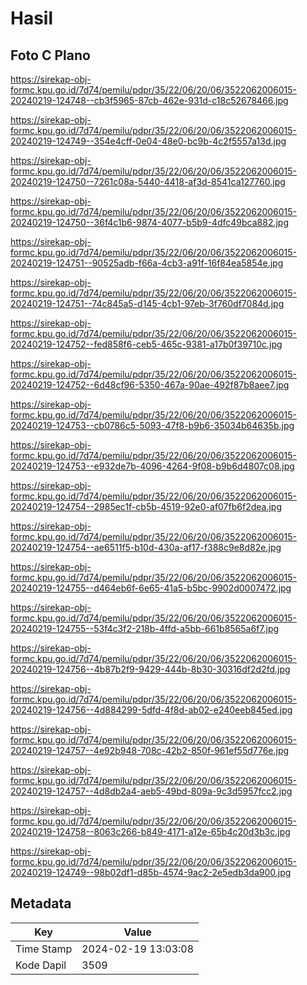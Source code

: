 # Hasil

## Foto C Plano

https://sirekap-obj-formc.kpu.go.id/7d74/pemilu/pdpr/35/22/06/20/06/3522062006015-20240219-124748--cb3f5965-87cb-462e-931d-c18c52678466.jpg

https://sirekap-obj-formc.kpu.go.id/7d74/pemilu/pdpr/35/22/06/20/06/3522062006015-20240219-124749--354e4cff-0e04-48e0-bc9b-4c2f5557a13d.jpg

https://sirekap-obj-formc.kpu.go.id/7d74/pemilu/pdpr/35/22/06/20/06/3522062006015-20240219-124750--7261c08a-5440-4418-af3d-8541ca127760.jpg

https://sirekap-obj-formc.kpu.go.id/7d74/pemilu/pdpr/35/22/06/20/06/3522062006015-20240219-124750--36f4c1b6-9874-4077-b5b9-4dfc49bca882.jpg

https://sirekap-obj-formc.kpu.go.id/7d74/pemilu/pdpr/35/22/06/20/06/3522062006015-20240219-124751--90525adb-f66a-4cb3-a91f-16f84ea5854e.jpg

https://sirekap-obj-formc.kpu.go.id/7d74/pemilu/pdpr/35/22/06/20/06/3522062006015-20240219-124751--74c845a5-d145-4cb1-97eb-3f760df7084d.jpg

https://sirekap-obj-formc.kpu.go.id/7d74/pemilu/pdpr/35/22/06/20/06/3522062006015-20240219-124752--fed858f6-ceb5-465c-9381-a17b0f39710c.jpg

https://sirekap-obj-formc.kpu.go.id/7d74/pemilu/pdpr/35/22/06/20/06/3522062006015-20240219-124752--6d48cf96-5350-467a-90ae-492f87b8aee7.jpg

https://sirekap-obj-formc.kpu.go.id/7d74/pemilu/pdpr/35/22/06/20/06/3522062006015-20240219-124753--cb0786c5-5093-47f8-b9b6-35034b64635b.jpg

https://sirekap-obj-formc.kpu.go.id/7d74/pemilu/pdpr/35/22/06/20/06/3522062006015-20240219-124753--e932de7b-4096-4264-9f08-b9b6d4807c08.jpg

https://sirekap-obj-formc.kpu.go.id/7d74/pemilu/pdpr/35/22/06/20/06/3522062006015-20240219-124754--2985ec1f-cb5b-4519-92e0-af07fb6f2dea.jpg

https://sirekap-obj-formc.kpu.go.id/7d74/pemilu/pdpr/35/22/06/20/06/3522062006015-20240219-124754--ae6511f5-b10d-430a-af17-f388c9e8d82e.jpg

https://sirekap-obj-formc.kpu.go.id/7d74/pemilu/pdpr/35/22/06/20/06/3522062006015-20240219-124755--d464eb6f-6e65-41a5-b5bc-9902d0007472.jpg

https://sirekap-obj-formc.kpu.go.id/7d74/pemilu/pdpr/35/22/06/20/06/3522062006015-20240219-124755--53f4c3f2-218b-4ffd-a5bb-661b8565a6f7.jpg

https://sirekap-obj-formc.kpu.go.id/7d74/pemilu/pdpr/35/22/06/20/06/3522062006015-20240219-124756--4b87b2f9-9429-444b-8b30-30316df2d2fd.jpg

https://sirekap-obj-formc.kpu.go.id/7d74/pemilu/pdpr/35/22/06/20/06/3522062006015-20240219-124756--4d884299-5dfd-4f8d-ab02-e240eeb845ed.jpg

https://sirekap-obj-formc.kpu.go.id/7d74/pemilu/pdpr/35/22/06/20/06/3522062006015-20240219-124757--4e92b948-708c-42b2-850f-961ef55d776e.jpg

https://sirekap-obj-formc.kpu.go.id/7d74/pemilu/pdpr/35/22/06/20/06/3522062006015-20240219-124757--4d8db2a4-aeb5-49bd-809a-9c3d5957fcc2.jpg

https://sirekap-obj-formc.kpu.go.id/7d74/pemilu/pdpr/35/22/06/20/06/3522062006015-20240219-124758--8063c266-b849-4171-a12e-65b4c20d3b3c.jpg

https://sirekap-obj-formc.kpu.go.id/7d74/pemilu/pdpr/35/22/06/20/06/3522062006015-20240219-124749--98b02df1-d85b-4574-9ac2-2e5edb3da900.jpg


## Metadata

| Key        | Value               |
| ---------- | ------------------- |
| Time Stamp | 2024-02-19 13:03:08 |
| Kode Dapil | 3509                |



